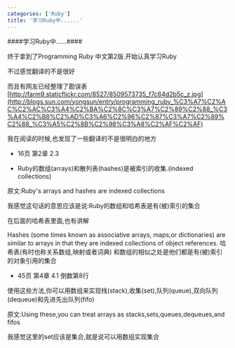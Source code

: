 ```yaml
---
categories: ['Ruby']
title: '学习Ruby中......'
---
```


####学习Ruby中......####

终于拿到了Programming Ruby 中文第2版.开始认真学习Ruby

不过感觉翻译的不是很好

而且有网友已经整理了勘误表
[http://farm9.staticflickr.com/8527/8509573735_f7c64d2b5c_z.jpg](http://blogs.sun.com/yongsun/entry/programming_ruby_%C3%A7%C2%AC%C2%AC%C3%A4%C2%BA%C2%8C%C3%A7%C2%89%C2%88_%C3%A4%C2%B8%C2%AD%C3%A6%C2%96%C2%87%C3%A7%C2%89%C2%88_%C3%A5%C2%8B%C2%98%C3%A8%C2%AF%C2%AF)

我在阅读的时候,也发现了一些翻译的不是很明白的地方

* 16页 第2章 2.3

* Ruby的数组(arrays)和散列表(hashes)是被索引的收集.(indexed collections)

原文:Ruby's arrays and hashes are indexed collections

我感觉这句话的意思应该是说:Ruby的数组和哈希表是有(被)索引的集合

在后面的哈希表里面,也有讲解

Hashes (some times known as associative arrays, maps,or dictionaries) are similar to arrays in that they are indexed collections of object references.
哈希表(有时也称关系数组,映射或者词典) 和数组的相似之处是他们都是有(被)索引的对象引用的集合

* 45页 第4章 4.1 倒数第8行

使用这些方法,你可以用数组来实现栈(stack),收集(set),队列(queue),双向队列(dequeue)和先进先出队列(fifo)

原文:Using these,you can treat arrays as stacks,sets,queues,dequeues,and fifos

我感觉这里的set应该是集合,就是说可以用数组实现集合
